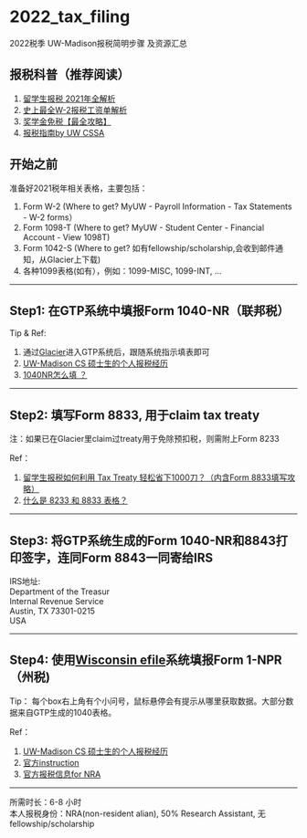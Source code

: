 # 2022_tax_filing
2022税季  UW-Madison报税简明步骤 及资源汇总

## 报税科普（推荐阅读）

1. [留学生报税 2021年全解析](https://taxpanda.com/留学生报税/#如果留学生来美国没报过税，没收入，之前忘了交Form_8843会怎么样)
2. [史上最全W-2报税工资单解析](https://taxpanda.com/w2是什么/)
3. [奖学金免税【最全攻略】](https://taxpanda.com/奖学金免税/)
4. [报税指南by UW CSSA](https://pages.cs.wisc.edu/~sh/报税指南.pdf)

## 开始之前

准备好2021税年相关表格，主要包括：
1. Form W-2 (Where to get? MyUW - Payroll Information - Tax Statements - W-2 forms）
2. Form 1098-T (Where to get? MyUW - Student Center - Financial Account - View 1098T)
3. Form 1042-S (Where to get? 如有fellowship/scholarship,会收到邮件通知，从Glacier上下载)
4. 各种1099表格(如有），例如：1099-MISC, 1099-INT, ...

---
## Step1: 在GTP系统中填报Form 1040-NR（联邦税）
Tip & Ref:
1. 通过[Glacier](https://www.online-tax.net)进入GTP系统后，跟随系统指示填表即可
2. [UW-Madison CS 硕士生的个人报税经历](https://github.com/mzj14/prepare-tax-return)
3. [1040NR怎么填 ？](https://taxpanda.com/1040nr怎么填/https://taxpanda.com/1040nr怎么填/)

---
## Step2: 填写Form 8833, 用于claim tax treaty 
注：如果已在Glacier里claim过treaty用于免除预扣税，则需附上Form 8233    

Ref：
1. [留学生报税如何利用 Tax Treaty 轻松省下1000刀？（内含Form 8833填写攻略）](https://taxpanda.com/tax-treaty/)
2. [什么是 8233 和 8833 表格？](https://gonglue.us/form-8233-8833)

---
## Step3: 将GTP系统生成的Form 1040-NR和8843打印签字，连同Form 8843一同寄给IRS
IRS地址:\
Department of the Treasur\
Internal Revenue Service\
Austin, TX 73301-0215\
USA 

---
## Step4: 使用[Wisconsin efile](https://www.revenue.wi.gov/Pages/WI-efile/home.aspx)系统填报Form 1-NPR（州税)
Tip：
每个box右上角有个小问号，鼠标悬停会有提示从哪里获取数据。大部分数据来自GTP生成的1040表格。

Ref：
1. [UW-Madison CS 硕士生的个人报税经历](https://github.com/mzj14/prepare-tax-return)
2. [官方instruction](https://www.revenue.wi.gov/TaxForms2021/2021-Form1NPR-Inst.pdf)
3. [官方报税信息for NRA](https://www.revenue.wi.gov/DOR%20Publications/pb122.pdf)

---
所需时长：6-8 小时    
本人报税身份：NRA(non-resident alian), 50% Research Assistant, 无fellowship/scholarship
